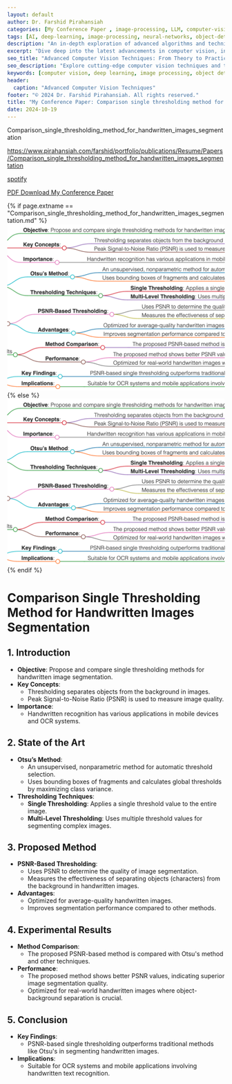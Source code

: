 ```yaml
---
layout: default
author: Dr. Farshid Pirahansiah
categories: [My Conference Paper , image-processing, LLM, computer-vision, ML, DL, AWS, IoT, Robotics, Adaptive Image Thresholding]
tags: [AI, deep-learning, image-processing, neural-networks, object-detection, ML, DL, AWS, IoT, Robotics, Adaptive Image Thresholding]
description: "An in-depth exploration of advanced algorithms and techniques in computer vision, , ML, DL, AWS, IoT, Robotics, Adaptive Image Thresholding, including real-time processing and AI integration."
excerpt: "Dive deep into the latest advancements in computer vision, including deep learning methodologies,, ML, DL, AWS, IoT, Robotics, Adaptive Image Thresholding,  real-time image processing, and their applications in modern technology."
seo_title: "Advanced Computer Vision Techniques: From Theory to Practice, , ML, DL, AWS, IoT, Robotics, Adaptive Image Thresholding"
seo_description: "Explore cutting-edge computer vision techniques and their applications in modern technology, including deep learning and real-time processing., ML, DL, AWS, IoT, Robotics, Adaptive Image Thresholding"
keywords: [computer vision, deep learning, image processing, object detection, neural networks, AI, ML, DL, AWS, IoT, Robotics, Adaptive Image Thresholding]
header:
  caption: "Advanced Computer Vision Techniques"
footer: "© 2024 Dr. Farshid Pirahansiah. All rights reserved."
title: "My Conference Paper: Comparison single thresholding method for handwritten images segmentation"
date: 2024-10-19
---
```



Comparison_single_thresholding_method_for_handwritten_images_segmentation


https://www.pirahansiah.com/farshid/portfolio/publications/Resume/Papers/Comparison_single_thresholding_method_for_handwritten_images_segmentation


[spotify](https://podcasters.spotify.com/pod/show/pirahansiah/episodes/My-Conference-Paper-Comparison-single-thresholding-method-for-handwritten-images-segmentation-e2ps22i )

[PDF Download My Conference Paper](https://doi.org/10.1109/ICPAIR.2011.5976918  )


{% if page.extname == "Comparison_single_thresholding_method_for_handwritten_images_segmentation.md" %}
  ![My Conference Paper  Comparison single thresholding method for handwritten images segmentation ](/farshid/portfolio/publications/Resume/Papers/Comparison_single_thresholding_method_for_handwritten_images_segmentation.png)
{% else %}
  <img src="/farshid/portfolio/publications/Resume/Papers/Comparison_single_thresholding_method_for_handwritten_images_segmentation.png" alt="My Conference Paper: Comparison single thresholding method for handwritten images segmentation "  style="max-width: 100%; height: auto;">
{% endif %}


# Comparison Single Thresholding Method for Handwritten Images Segmentation

## 1. Introduction
   - **Objective**: Propose and compare single thresholding methods for handwritten image segmentation.
   - **Key Concepts**:
     - Thresholding separates objects from the background in images.
     - Peak Signal-to-Noise Ratio (PSNR) is used to measure image quality.
   - **Importance**:
     - Handwritten recognition has various applications in mobile devices and OCR systems.

## 2. State of the Art
   - **Otsu’s Method**:
     - An unsupervised, nonparametric method for automatic threshold selection.
     - Uses bounding boxes of fragments and calculates global thresholds by maximizing class variance.
   - **Thresholding Techniques**:
     - **Single Thresholding**: Applies a single threshold value to the entire image.
     - **Multi-Level Thresholding**: Uses multiple threshold values for segmenting complex images.

## 3. Proposed Method
   - **PSNR-Based Thresholding**:
     - Uses PSNR to determine the quality of image segmentation.
     - Measures the effectiveness of separating objects (characters) from the background in handwritten images.
   - **Advantages**:
     - Optimized for average-quality handwritten images.
     - Improves segmentation performance compared to other methods.

## 4. Experimental Results
   - **Method Comparison**:
     - The proposed PSNR-based method is compared with Otsu's method and other techniques.
   - **Performance**:
     - The proposed method shows better PSNR values, indicating superior image segmentation quality.
     - Optimized for real-world handwritten images where object-background separation is crucial.

## 5. Conclusion
   - **Key Findings**:
     - PSNR-based single thresholding outperforms traditional methods like Otsu's in segmenting handwritten images.
   - **Implications**:
     - Suitable for OCR systems and mobile applications involving handwritten text recognition.